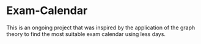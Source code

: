 # Exam-Calendar
This is an ongoing project that was inspired by the application of the graph theory to find the most suitable exam calendar using less days.
